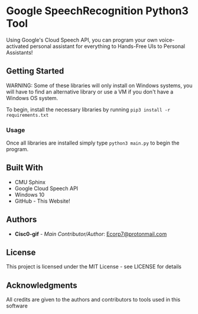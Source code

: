# Google SpeechRecognition Python3 Tool
Using Google's Cloud Speech API, you can program your own voice-activated personal assistant for everything to 
Hands-Free UIs to Personal Assistants!

## Getting Started

WARNING: Some of these libraries will only install on Windows systems, you will have to find an alternative 
library or use a VM if you don't have a Windows OS system. 

To begin, install the necessary libraries by running ``` pip3 install -r requirements.txt ```

### Usage
Once all libraries are installed simply type ``` python3 main.py ``` to begin the program.

## Built With
* CMU Sphinx 
* Google Cloud Speech API 
* Windows 10 
* GitHub - This Website!

## Authors
* **Cisc0-gif** - *Main Contributor/Author*: Ecorp7@protonmail.com

## License
This project is licensed under the MIT License - see LICENSE for details

## Acknowledgments
All credits are given to the authors and contributors to tools used in this software

